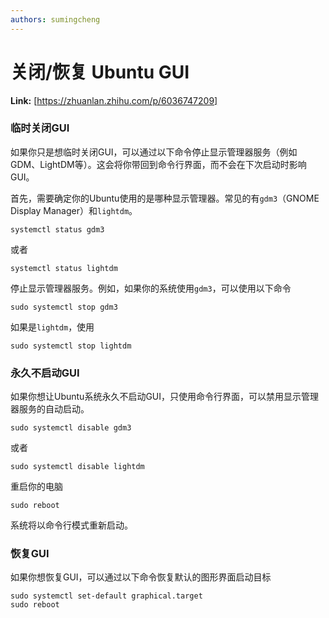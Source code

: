 ```yaml
---
authors: sumingcheng
---
```

# 关闭/恢复 Ubuntu GUI



 **Link:** [https://zhuanlan.zhihu.com/p/6036747209]

### 临时关闭GUI  

如果你只是想临时关闭GUI，可以通过以下命令停止显示管理器服务（例如GDM、LightDM等）。这会将你带回到命令行界面，而不会在下次启动时影响GUI。

首先，需要确定你的Ubuntu使用的是哪种显示管理器。常见的有`gdm3`（GNOME Display Manager）和`lightdm`。

```
systemctl status gdm3
```

或者

```
systemctl status lightdm
```

停止显示管理器服务。例如，如果你的系统使用`gdm3`，可以使用以下命令

```
sudo systemctl stop gdm3
```

如果是`lightdm`，使用

```
sudo systemctl stop lightdm
```
### 永久不启动GUI  

如果你想让Ubuntu系统永久不启动GUI，只使用命令行界面，可以禁用显示管理器服务的自动启动。

```
sudo systemctl disable gdm3
```

或者

```
sudo systemctl disable lightdm
```

重启你的电脑

```
sudo reboot
```

系统将以命令行模式重新启动。

### 恢复GUI  

如果你想恢复GUI，可以通过以下命令恢复默认的图形界面启动目标

```
sudo systemctl set-default graphical.target
sudo reboot
```
